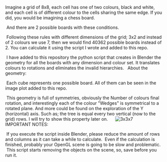 Imagine a grid of 8x8, each cell has one of two colours, black and white, and each cell is of different colour to the cells sharing the same edge. If you did, you would be imagining a chess board. 

 And there are 2 possible boards with these conditions.

 Following these rules with different dimensions of the grid; 3x2 and instead of 2 colours we use 7, then we would find 40362 possible boards instead of 2. You can calculate it using the script I wrote and added to this repo.

 I have added to this repository the python script that creates in Blender the geometry for all the boards with any dimension and colour set. It translates colours to rotations and eliminates the invalid hierarchies.
 
About the geometry:

 Each cube represents one possible board. All of them can be seen in the image plot added to this repo.

 This geometry is full of symmetries, obviously the Number of colours final rotation, and interestingly each of the colour "Wedges" is symmetrical to a rotated plane. And more could be found on the exploration of the Y (horizontal) axis. Such as; the tree is equal every two vertical (now to the grid) rows. I will try to show this property later on.
 
 
 ![3x3x7](3x3x7.png)
 
 
  IMPORTANT NOTES:

 If you execute the script inside Blender, please reduce the amount of rows and columns as it can take a while to calculate.
 Even if the calculation is finished, probably your OpenGL scene is going to be slow and problematic.
 This script starts removing the objects on the scene, so, save before you run it.
